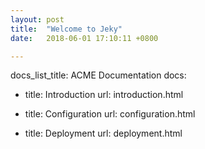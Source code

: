 ```yaml
---
layout: post
title:  "Welcome to Jeky"
date:   2018-06-01 17:10:11 +0800

---
```



docs_list_title: ACME Documentation
docs:

- title: Introduction
  url: introduction.html

- title: Configuration
  url: configuration.html

- title: Deployment
  url: deployment.html
